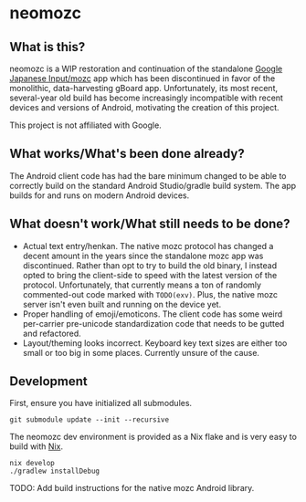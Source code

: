 # neomozc

## What is this?

neomozc is a WIP restoration and continuation of the standalone [Google Japanese
Input/mozc](https://github.com/google/mozc) app which has been discontinued in
favor of the monolithic, data-harvesting gBoard app. Unfortunately, its most
recent, several-year old build has become increasingly incompatible with recent
devices and versions of Android, motivating the creation of this project.

This project is not affiliated with Google.

## What works/What's been done already?

The Android client code has had the bare minimum changed to be able to correctly
build on the standard Android Studio/gradle build system. The app builds for and
runs on modern Android devices.

## What doesn't work/What still needs to be done?

- Actual text entry/henkan. The native mozc protocol has changed a decent amount
  in the years since the standalone mozc app was discontinued. Rather than opt
  to try to build the old binary, I instead opted to bring the client-side to
  speed with the latest version of the protocol. Unfortunately, that currently
  means a ton of randomly commented-out code marked with `TODO(exv)`. Plus, the
  native mozc server isn't even built and running on the device yet.
- Proper handling of emoji/emoticons. The client code has some weird per-carrier
  pre-unicode standardization code that needs to be gutted and refactored.
- Layout/theming looks incorrect. Keyboard key text sizes are either too small
  or too big in some places. Currently unsure of the cause.

## Development

First, ensure you have initialized all submodules.

```shell
git submodule update --init --recursive
```

The neomozc dev environment is provided as a Nix flake and is very easy to build
with [Nix](https://nixos.org/).

``` shell
nix develop
./gradlew installDebug
```

TODO: Add build instructions for the native mozc Android library.
